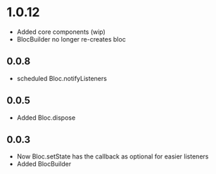 # 1.0.12
* Added core components (wip)
* BlocBuilder no longer re-creates bloc
## 0.0.8
* scheduled Bloc.notifyListeners
## 0.0.5
* Added Bloc.dispose  
## 0.0.3
* Now Bloc.setState has the callback as optional for easier listeners
* Added BlocBuilder